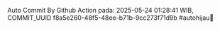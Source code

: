 Auto Commit By Github Action pada: 2025-05-24 01:28:41 WIB, COMMIT_UUID f8a5e260-48f5-48ee-b71b-9cc273f71d9b #autohijau🗿

